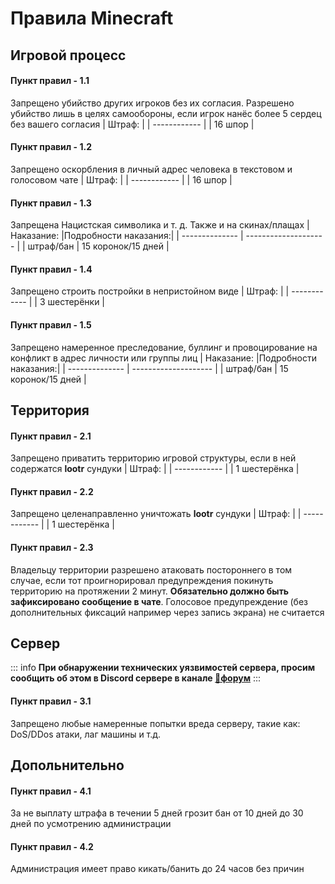 # Правила Minecraft

## Игровой процесс

#### Пункт правил - 1.1
Запрещено убийство других игроков без их согласия. Разрешено убийство лишь в целях самообороны, если игрок нанёс более 5 сердец без вашего согласия
| Штраф:       |
| ------------ |
| 16 шпор      |

#### Пункт правил - 1.2
Запрещено оскорбления в личный адрес человека в текстовом и голосовом чате
| Штраф:       |
| ------------ |
| 16 шпор      |

#### Пункт правил - 1.3
Запрещена Нацистская символика и т. д. Также и на скинах/плащах
| Наказание:     |Подробности наказания:|
| -------------- | -------------------- |
| штраф/бан      | 15 коронок/15 дней   |

#### Пункт правил - 1.4
Запрещено строить постройки в непристойном виде
| Штраф:       |
| ------------ |
| 3 шестерёнки |

#### Пункт правил - 1.5
Запрещено намеренное преследование, буллинг и провоцирование на конфликт в адрес личности или группы лиц
| Наказание:     |Подробности наказания:|
| -------------- | -------------------- |
| штраф/бан      | 15 коронок/15 дней   |


## Территория

#### Пункт правил - 2.1
Запрещено приватить территорию игровой структуры, если в ней содержатся **lootr** сундуки
| Штраф:       |
| ------------ |
| 1 шестерёнка |

#### Пункт правил - 2.2
Запрещено целенаправленно уничтожать **lootr** сундуки
| Штраф:       |
| ------------ |
| 1 шестерёнка |

#### Пункт правил - 2.3 
Владельцу территории разрешено атаковать постороннего в том случае, если тот проигнорировал предупреждения покинуть территорию на протяжении 2 минут. **Обязательно должно быть зафиксировано сообщение в чате**. Голосовое предупреждение (без дополнительных фиксаций например через запись экрана) не считается

## Сервер

::: info
**При обнаружении технических уязвимостей сервера, просим сообщить об этом в Discord сервере в канале ⁠[💭форум](https://discord.com/channels/1178798145476501544/1251953765058220062)**
:::

#### Пункт правил - 3.1
Запрещено любые намеренные попытки вреда серверу, такие как: DoS/DDos атаки, лаг машины и т.д.

## Допольнительно

#### Пункт правил - 4.1
За не выплату штрафа в течении 5 дней грозит бан от 10 дней до 30 дней по усмотрению администрации

#### Пункт правил - 4.2
Администрация имеет право кикать/банить до 24 часов без причин